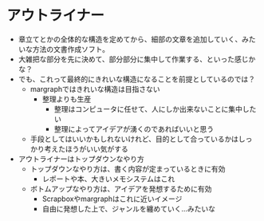 # アウトライナー

- 章立てとかの全体的な構造を定めてから、細部の文章を追加していく、みたいな方法の文書作成ソフト。
- 大雑把な部分を先に決めて、部分部分に集中して作業する、といった感じかな？
- でも、これって最終的にきれいな構造になることを前提としているのでは？
  - margraphではきれいな構造は目指さない
    - 整理よりも生産
      - 整理はコンピュータに任せて、人にしか出来ないことに集中したい
      - 整理によってアイデアが湧くのであればいいと思う
  - 手段としてはいいかもしれないけれど、目的として合っているかはしっかり考えたほうがいい気がする
- アウトライナーはトップダウンなやり方
  - トップダウンなやり方は、書く内容が定まっているときに有効
    - レポートや本、大きいメモシステムはこれ
  - ボトムアップなやり方は、アイデアを発想するために有効
    - Scrapboxやmargraphはこれに近いイメージ
    - 自由に発想した上で、ジャンルを纏めていく...みたいな


